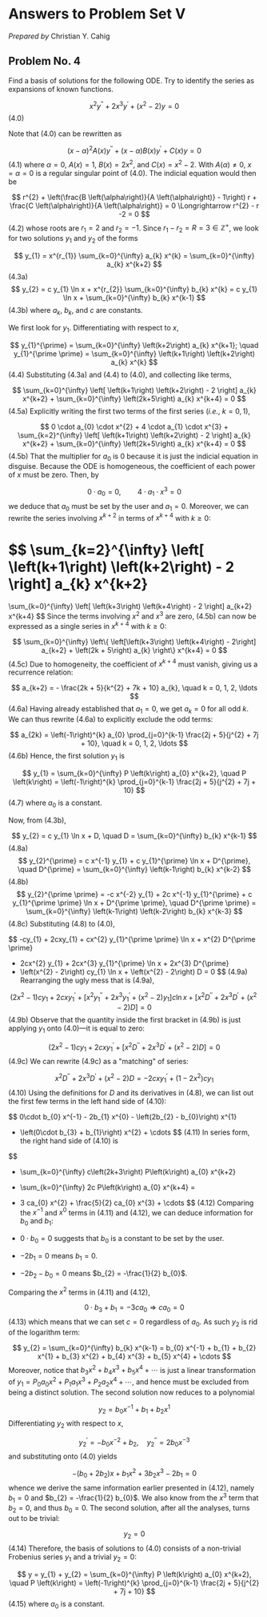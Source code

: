 # Answers to Problem Set V

*Prepared by* Christian Y. Cahig

## Problem No. 4

Find a basis of solutions for the following ODE.
Try to identify the series as expansions of known functions.

$$
x^{2} y^{\prime \prime} + 2 x^{3} y^{\prime} + \left(x^{2} - 2\right) y = 0
$$ (4.0)

Note that (4.0) can be rewritten as

$$
\left(x - \alpha\right)^{2} A \left(x\right) y^{\prime \prime}
+
\left(x - \alpha\right) B \left(x\right) y^{\prime}
+
C \left(x\right) y
= 0
$$ (4.1)
where $\alpha = 0$, $A \left(x\right) = 1$,
$B \left(x\right) = 2x^{2}$, and
$C \left(x\right) = x^{2} - 2$.
With $A \left(\alpha\right) \neq 0$,
$x = \alpha = 0$ is a regular singular point of (4.0).
The indicial equation would then be

$$
r^{2} +
\left(\frac{B \left(\alpha\right)}{A \left(\alpha\right)} - 1\right) r
+
\frac{C \left(\alpha\right)}{A \left(\alpha\right)}
= 0
\Longrightarrow
r^{2} - r -2 = 0
$$ (4.2)
whose roots are $r_{1} = 2$ and $r_{2} = -1$.
Since $r_{1} - r_{2} = R = 3 \in \mathbb{Z}^{+}$,
we look for two solutions $y_{1}$ and $y_{2}$ of the forms

$$
y_{1} = x^{r_{1}} \sum_{k=0}^{\infty} a_{k} x^{k} = \sum_{k=0}^{\infty} a_{k} x^{k+2}
$$ (4.3a)
$$
y_{2} = c y_{1} \ln x + x^{r_{2}} \sum_{k=0}^{\infty} b_{k} x^{k}
= c y_{1} \ln x + \sum_{k=0}^{\infty} b_{k} x^{k-1}
$$ (4.3b)
where $a_{k}$, $b_{k}$, and $c$ are constants.

We first look for $y_{1}$. Differentiating with respect to $x$,

$$
y_{1}^{\prime} = \sum_{k=0}^{\infty} \left(k+2\right) a_{k} x^{k+1};
\quad
y_{1}^{\prime \prime} = \sum_{k=0}^{\infty} \left(k+1\right) \left(k+2\right) a_{k} x^{k}
$$ (4.4)
Substituting (4.3a) and (4.4) to (4.0), and collecting like terms,

$$
\sum_{k=0}^{\infty} \left[
    \left(k+1\right) \left(k+2\right) - 2
\right] a_{k} x^{k+2}
+
\sum_{k=0}^{\infty} \left(2k+5\right) a_{k} x^{k+4}
= 0
$$ (4.5a)
Explicitly writing the first two terms of the first series
(*i.e.*, $k=0,1$),

$$
0 \cdot a_{0} \cdot x^{2}
+
4 \cdot a_{1} \cdot x^{3}
+
\sum_{k=2}^{\infty} \left[
    \left(k+1\right) \left(k+2\right) - 2
\right] a_{k} x^{k+2}
+
\sum_{k=0}^{\infty} \left(2k+5\right) a_{k} x^{k+4}
= 0
$$ (4.5b)
That the multiplier for $a_{0}$ is $0$ because it is just the indicial equation in disguise.
Because the ODE is homogeneous, the coefficient of each power of $x$ must be zero.
Then, by

$$
0 \cdot a_{0} = 0,
\quad \quad 4 \cdot a_{1} \cdot x^{3} = 0
$$
we deduce that $a_{0}$ must be set by the user and $a_{1} = 0$.
Moreover, we can rewrite the series involving $x^{k+2}$
in terms of $x^{k+4}$ with $k \geq 0$:

$$
\sum_{k=2}^{\infty} \left[
    \left(k+1\right) \left(k+2\right) - 2
\right] a_{k} x^{k+2}
=
\sum_{k=0}^{\infty} \left[
    \left(k+3\right) \left(k+4\right) - 2
\right] a_{k+2} x^{k+4}
$$
Since the terms involving $x^{2}$ and $x^{3}$ are zero,
(4.5b) can now be expressed as a single series in $x^{k+4}$ with $k \geq 0$:

$$
\sum_{k=0}^{\infty} \left\{
    \left[\left(k+3\right) \left(k+4\right) - 2\right] a_{k+2}
    +
    \left(2k + 5\right) a_{k}
\right\} x^{k+4}
= 0
$$ (4.5c)
Due to homogeneity, the coefficient of $x^{k+4}$ must vanish,
giving us a recurrence relation:

$$
a_{k+2} = - \frac{2k + 5}{k^{2} + 7k + 10} a_{k},
\quad k = 0, 1, 2, \ldots
$$ (4.6a)
Having already established that $a_{1} = 0$, we get $a_{k} = 0$ for all odd $k$.
We can thus rewrite (4.6a) to explicitly exclude the odd terms:

$$
a_{2k} = \left(-1\right)^{k} a_{0}
\prod_{j=0}^{k-1} \frac{2j + 5}{j^{2} + 7j + 10},
\quad k = 0, 1, 2, \ldots
$$ (4.6b)
Hence, the first solution $y_{1}$ is

$$
y_{1} = \sum_{k=0}^{\infty} P \left(k\right) a_{0} x^{k+2},
\quad
P \left(k\right) = \left(-1\right)^{k} \prod_{j=0}^{k-1} \frac{2j + 5}{j^{2} + 7j + 10}
$$ (4.7)
where $a_{0}$ is a constant.

Now, from (4.3b),

$$
y_{2} = c y_{1} \ln x + D,
\quad
D = \sum_{k=0}^{\infty} b_{k} x^{k-1}
$$ (4.8a)
$$
y_{2}^{\prime} = c x^{-1} y_{1} + c y_{1}^{\prime} \ln x + D^{\prime},
\quad
D^{\prime} = \sum_{k=0}^{\infty} \left(k-1\right) b_{k} x^{k-2}
$$ (4.8b)
$$
y_{2}^{\prime \prime} = -c x^{-2} y_{1} + 2c x^{-1} y_{1}^{\prime} + c y_{1}^{\prime \prime} \ln x + D^{\prime \prime},
\quad
D^{\prime \prime} = \sum_{k=0}^{\infty} \left(k-1\right) \left(k-2\right) b_{k} x^{k-3}
$$ (4.8c)
Substituting (4.8) to (4.0),

$$
-cy_{1} + 2cxy_{1} + cx^{2} y_{1}^{\prime \prime} \ln x + x^{2} D^{\prime \prime}
+ 2cx^{2} y_{1} + 2cx^{3} y_{1}^{\prime} \ln x + 2x^{3} D^{\prime}
+ \left(x^{2} - 2\right) cy_{1} \ln x + \left(x^{2} - 2\right) D = 0
$$ (4.9a)
Rearranging the ugly mess that is (4.9a),

$$
\left(2x^{2}-1\right) cy_{1} + 2cxy_{1}^{\prime}
+
\left[
    x^{2} y_{1}^{\prime \prime} + 2x^{3} y_{1}^{\prime} + \left(x^{2} - 2\right) y_{1}
\right] c \ln x
+
\left[
    x^{2} D^{\prime \prime} + 2x^{3} D^{\prime} + \left(x^{2} - 2\right) D
\right]
= 0
$$ (4.9b)
Observe that the quantity inside the first bracket in (4.9b)
is just applying $y_{1}$ onto (4.0)&mdash;it is equal to zero:

$$
\left(2x^{2}-1\right) cy_{1} + 2cxy_{1}^{\prime} +
\left[
    x^{2} D^{\prime \prime} + 2x^{3} D^{\prime} + \left(x^{2} - 2\right) D
\right] = 0
$$ (4.9c)
We can rewrite (4.9c) as a "matching" of series:

$$
x^{2} D^{\prime \prime} + 2x^{3} D^{\prime} + \left(x^{2} - 2\right) D
= -2cxy_{1}^{\prime} + \left(1 - 2x^{2}\right) cy_{1}
$$ (4.10)
Using the definitions for $D$ and its derivatives in (4.8),
we can list out the first few terms in the left hand side of (4.10):

$$
0\cdot b_{0} x^{-1} - 2b_{1} x^{0} - \left(2b_{2} - b_{0}\right) x^{1}
+ \left(0\cdot b_{3} + b_{1}\right) x^{2} + \cdots
$$ (4.11)
In series form, the right hand side of (4.10) is

$$
- \sum_{k=0}^{\infty} c\left(2k+3\right) P\left(k\right) a_{0} x^{k+2}
- \sum_{k=0}^{\infty} 2c P\left(k\right) a_{0} x^{k+4}
=
- 3 ca_{0} x^{2} + \frac{5}{2} ca_{0} x^{3} + \cdots
$$ (4.12)
Comparing the $x^{-1}$ and $x^{0}$ terms in (4.11) and (4.12),
we can deduce information for $b_{0}$ and $b_{1}$:

- $0\cdot b_{0} = 0$ suggests that $b_{0}$ is a constant to be set by the user.
- $-2b_{1} = 0$ means $b_{1} = 0$.
- $-2b_{2} - b_{0} = 0$ means $b_{2} = -\frac{1}{2} b_{0}$.

Comparing the $x^{2}$ terms in (4.11) and (4.12),

$$
0\cdot b_{3} + b_{1} = -3ca_{0} \Longrightarrow ca_{0} = 0
$$ (4.13)
which means that we can set $c=0$ regardless of $a_{0}$.
As such $y_{2}$ is rid of the logarithm term:

$$
y_{2} = \sum_{k=0}^{\infty} b_{k} x^{k-1}
= b_{0} x^{-1} + b_{1} + b_{2} x^{1} +
b_{3} x^{2} + b_{4} x^{3} + b_{5} x^{4} + \cdots
$$
Moreover, notice that
$b_{3} x^{2} + b_{4} x^{3} + b_{5} x^{4} + \cdots$
is just a linear transformation of
$y_{1} = P_{0} a_{0} x^{2} + P_{1} a_{1} x^{3} + P_{2} a_{2} x^{4} + \cdots$,
and hence must be excluded from being a distinct solution.
The second solution now reduces to a polynomial

$$
y_{2} = b_{0} x^{-1} + b_{1} + b_{2} x^{1}
$$
Differentiating $y_{2}$ with respect to $x$,

$$
y_{2}^{\prime}= -b_{0} x^{-2} + b_{2},
\quad
y_{2}^{\prime \prime} = 2b_{0} x^{-3}
$$
and substituting onto (4.0) yields

$$
-\left(b_{0} + 2b_{2}\right) x + b_{1} x^{2} + 3b_{2} x^{3} - 2b_{1} = 0
$$
whence we derive the same information earlier presented in (4.12), namely
$b_{1} = 0$ and $b_{2} = -\frac{1}{2} b_{0}$.
We also know from the $x^{3}$ term that $b_{2} = 0$, and thus $b_{0} = 0$.
The second solution, after all the analyses, turns out to be trivial:

$$
y_{2} = 0
$$ (4.14)
Therefore, the basis of solutions to (4.0) consists of
a non-trivial Frobenius series $y_{1}$
and a trivial $y_{2} = 0$:

$$
y = y_{1} + y_{2} =
\sum_{k=0}^{\infty} P \left(k\right) a_{0} x^{k+2},
\quad
P \left(k\right) = \left(-1\right)^{k} \prod_{j=0}^{k-1} \frac{2j + 5}{j^{2} + 7j + 10}
$$ (4.15)
where $a_{0}$ is a constant.
